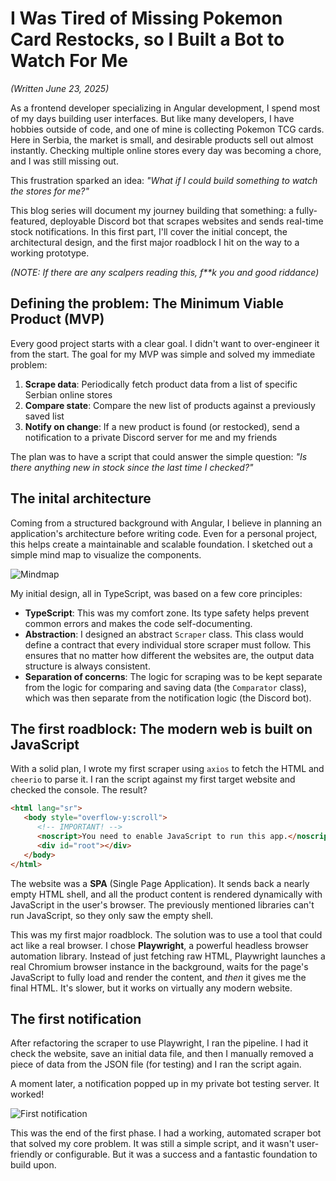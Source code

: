 # I Was Tired of Missing Pokemon Card Restocks, so I Built a Bot to Watch For Me

_(Written June 23, 2025)_

As a frontend developer specializing in Angular development, I spend most of my days building user interfaces. But like many developers, I have hobbies outside of code, and one of mine is collecting Pokemon TCG cards. Here in Serbia, the market is small, and desirable products sell out almost instantly. Checking multiple online stores every day was becoming a chore, and I was still missing out.

This frustration sparked an idea: _"What if I could build something to watch the stores for me?"_

This blog series will document my journey building that something: a fully-featured, deployable Discord bot that scrapes websites and sends real-time stock notifications. In this first part, I'll cover the initial concept, the architectural design, and the first major roadblock I hit on the way to a working prototype.

_(NOTE: If there are any scalpers reading this, f**k you and good riddance)_

## Defining the problem: The Minimum Viable Product (MVP)

Every good project starts with a clear goal. I didn't want to over-engineer it from the start. The goal for my MVP was simple and solved my immediate problem:

1. **Scrape data**: Periodically fetch product data from a list of specific Serbian online stores
2. **Compare state**: Compare the new list of products against a previously saved list
3. **Notify on change**: If a new product is found (or restocked), send a notification to a private Discord server for me and my friends

The plan was to have a script that could answer the simple question: _"Is there anything new in stock since the last time I checked?"_

## The inital architecture

Coming from a structured background with Angular, I believe in planning an application's architecture before writing code. Even for a personal project, this helps create a maintainable and scalable foundation. I sketched out a simple mind map to visualize the components.

![Mindmap](/blog/images/diagram.png)

My initial design, all in TypeScript, was based on a few core principles:

- **TypeScript**: This was my comfort zone. Its type safety helps prevent common errors and makes the code self-documenting.
- **Abstraction**: I designed an abstract `Scraper` class. This class would define a contract that every individual store scraper must follow. This ensures that no matter how different the websites are, the output data structure is always consistent.
- **Separation of concerns**: The logic for scraping was to be kept separate from the logic for comparing and saving data (the `Comparator` class), which was then separate from the notification logic (the Discord bot).

## The first roadblock: The modern web is built on JavaScript

With a solid plan, I wrote my first scraper using `axios` to fetch the HTML and `cheerio` to parse it. I ran the script against my first target website and checked the console. The result?

```html
<html lang="sr">
   <body style="overflow-y:scroll">
      <!-- IMPORTANT! -->
      <noscript>You need to enable JavaScript to run this app.</noscript>
      <div id="root"></div>
   </body>
</html>
```

The website was a **SPA** (Single Page Application). It sends back a nearly empty HTML shell, and all the product content is rendered dynamically with JavaScript in the user's browser. The previously mentioned libraries can't run JavaScript, so they only saw the empty shell.

This was my first major roadblock. The solution was to use a tool that could act like a real browser. I chose **Playwright**, a powerful headless browser automation library. Instead of just fetching raw HTML, Playwright launches a real Chromium browser instance in the background, waits for the page's JavaScript to fully load and render the content, and _then_ it gives me the final HTML. It's slower, but it works on virtually any modern website.

## The first notification

After refactoring the scraper to use Playwright, I ran the pipeline. I had it check the website, save an initial data file, and then I manually removed a piece of data from the JSON file (for testing) and I ran the script again.

A moment later, a notification popped up in my private bot testing server. It worked!

![First notification](/blog/images/first-notification.png)

This was the end of the first phase. I had a working, automated scraper bot that solved my core problem. It was still a simple script, and it wasn't user-friendly or configurable. But it was a success and a fantastic foundation to build upon.
